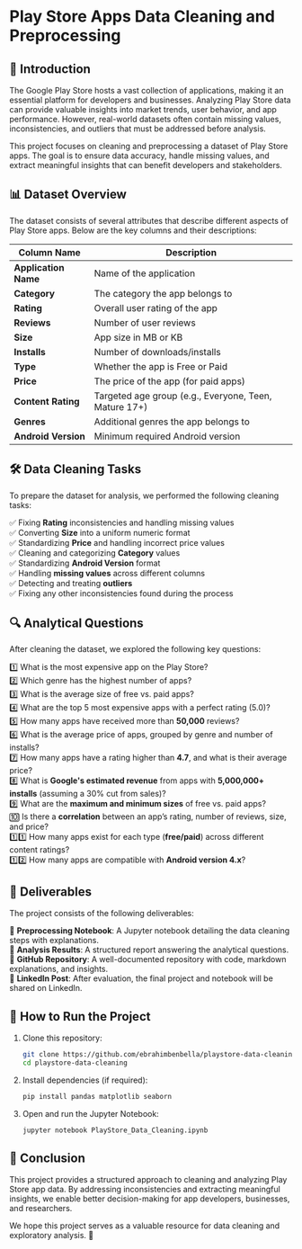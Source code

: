 # Play Store Apps Data Cleaning and Preprocessing

## 📌 Introduction
The Google Play Store hosts a vast collection of applications, making it an essential platform for developers and businesses. Analyzing Play Store data can provide valuable insights into market trends, user behavior, and app performance. However, real-world datasets often contain missing values, inconsistencies, and outliers that must be addressed before analysis.

This project focuses on cleaning and preprocessing a dataset of Play Store apps. The goal is to ensure data accuracy, handle missing values, and extract meaningful insights that can benefit developers and stakeholders.

## 📊 Dataset Overview
The dataset consists of several attributes that describe different aspects of Play Store apps. Below are the key columns and their descriptions:

| Column Name       | Description |
|------------------|-------------|
| **Application Name** | Name of the application |
| **Category** | The category the app belongs to |
| **Rating** | Overall user rating of the app |
| **Reviews** | Number of user reviews |
| **Size** | App size in MB or KB |
| **Installs** | Number of downloads/installs |
| **Type** | Whether the app is Free or Paid |
| **Price** | The price of the app (for paid apps) |
| **Content Rating** | Targeted age group (e.g., Everyone, Teen, Mature 17+) |
| **Genres** | Additional genres the app belongs to |
| **Android Version** | Minimum required Android version |

## 🛠️ Data Cleaning Tasks
To prepare the dataset for analysis, we performed the following cleaning tasks:

✅ Fixing **Rating** inconsistencies and handling missing values  
✅ Converting **Size** into a uniform numeric format  
✅ Standardizing **Price** and handling incorrect price values  
✅ Cleaning and categorizing **Category** values  
✅ Standardizing **Android Version** format  
✅ Handling **missing values** across different columns  
✅ Detecting and treating **outliers**  
✅ Fixing any other inconsistencies found during the process  

## 🔍 Analytical Questions
After cleaning the dataset, we explored the following key questions:

1️⃣ What is the most expensive app on the Play Store?  
2️⃣ Which genre has the highest number of apps?  
3️⃣ What is the average size of free vs. paid apps?  
4️⃣ What are the top 5 most expensive apps with a perfect rating (5.0)?  
5️⃣ How many apps have received more than **50,000** reviews?  
6️⃣ What is the average price of apps, grouped by genre and number of installs?  
7️⃣ How many apps have a rating higher than **4.7**, and what is their average price?  
8️⃣ What is **Google's estimated revenue** from apps with **5,000,000+ installs** (assuming a 30% cut from sales)?  
9️⃣ What are the **maximum and minimum sizes** of free vs. paid apps?  
🔟 Is there a **correlation** between an app’s rating, number of reviews, size, and price?  
1️⃣1️⃣ How many apps exist for each type (**free/paid**) across different content ratings?  
1️⃣2️⃣ How many apps are compatible with **Android version 4.x**?  

## 📂 Deliverables
The project consists of the following deliverables:

📌 **Preprocessing Notebook**: A Jupyter notebook detailing the data cleaning steps with explanations.  
📌 **Analysis Results**: A structured report answering the analytical questions.  
📌 **GitHub Repository**: A well-documented repository with code, markdown explanations, and insights.  
📌 **LinkedIn Post**: After evaluation, the final project and notebook will be shared on LinkedIn.  


## 📢 How to Run the Project
1. Clone this repository:
   ```bash
   git clone https://github.com/ebrahimbenbella/playstore-data-cleaning.git
   cd playstore-data-cleaning
   ```
2. Install dependencies (if required):
   ```bash
   pip install pandas matplotlib seaborn
   ```
3. Open and run the Jupyter Notebook:
   ```bash
   jupyter notebook PlayStore_Data_Cleaning.ipynb
   ```

## 🎯 Conclusion
This project provides a structured approach to cleaning and analyzing Play Store app data. By addressing inconsistencies and extracting meaningful insights, we enable better decision-making for app developers, businesses, and researchers.

We hope this project serves as a valuable resource for data cleaning and exploratory analysis. 🚀



